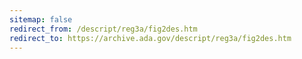 ```yaml
---
sitemap: false 
redirect_from: /descript/reg3a/fig2des.htm 
redirect_to: https://archive.ada.gov/descript/reg3a/fig2des.htm 
---
```

